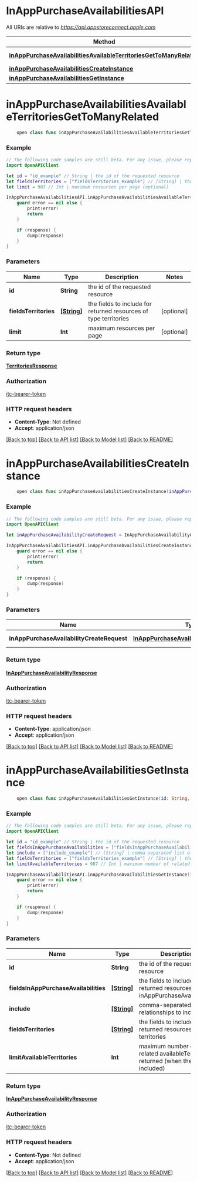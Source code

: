 # InAppPurchaseAvailabilitiesAPI

All URIs are relative to *https://api.appstoreconnect.apple.com*

Method | HTTP request | Description
------------- | ------------- | -------------
[**inAppPurchaseAvailabilitiesAvailableTerritoriesGetToManyRelated**](InAppPurchaseAvailabilitiesAPI.md#inapppurchaseavailabilitiesavailableterritoriesgettomanyrelated) | **GET** /v1/inAppPurchaseAvailabilities/{id}/availableTerritories | 
[**inAppPurchaseAvailabilitiesCreateInstance**](InAppPurchaseAvailabilitiesAPI.md#inapppurchaseavailabilitiescreateinstance) | **POST** /v1/inAppPurchaseAvailabilities | 
[**inAppPurchaseAvailabilitiesGetInstance**](InAppPurchaseAvailabilitiesAPI.md#inapppurchaseavailabilitiesgetinstance) | **GET** /v1/inAppPurchaseAvailabilities/{id} | 


# **inAppPurchaseAvailabilitiesAvailableTerritoriesGetToManyRelated**
```swift
    open class func inAppPurchaseAvailabilitiesAvailableTerritoriesGetToManyRelated(id: String, fieldsTerritories: [FieldsTerritories_inAppPurchaseAvailabilitiesAvailableTerritoriesGetToManyRelated]? = nil, limit: Int? = nil, completion: @escaping (_ data: TerritoriesResponse?, _ error: Error?) -> Void)
```



### Example
```swift
// The following code samples are still beta. For any issue, please report via http://github.com/OpenAPITools/openapi-generator/issues/new
import OpenAPIClient

let id = "id_example" // String | the id of the requested resource
let fieldsTerritories = ["fieldsTerritories_example"] // [String] | the fields to include for returned resources of type territories (optional)
let limit = 987 // Int | maximum resources per page (optional)

InAppPurchaseAvailabilitiesAPI.inAppPurchaseAvailabilitiesAvailableTerritoriesGetToManyRelated(id: id, fieldsTerritories: fieldsTerritories, limit: limit) { (response, error) in
    guard error == nil else {
        print(error)
        return
    }

    if (response) {
        dump(response)
    }
}
```

### Parameters

Name | Type | Description  | Notes
------------- | ------------- | ------------- | -------------
 **id** | **String** | the id of the requested resource | 
 **fieldsTerritories** | [**[String]**](String.md) | the fields to include for returned resources of type territories | [optional] 
 **limit** | **Int** | maximum resources per page | [optional] 

### Return type

[**TerritoriesResponse**](TerritoriesResponse.md)

### Authorization

[itc-bearer-token](../README.md#itc-bearer-token)

### HTTP request headers

 - **Content-Type**: Not defined
 - **Accept**: application/json

[[Back to top]](#) [[Back to API list]](../README.md#documentation-for-api-endpoints) [[Back to Model list]](../README.md#documentation-for-models) [[Back to README]](../README.md)

# **inAppPurchaseAvailabilitiesCreateInstance**
```swift
    open class func inAppPurchaseAvailabilitiesCreateInstance(inAppPurchaseAvailabilityCreateRequest: InAppPurchaseAvailabilityCreateRequest, completion: @escaping (_ data: InAppPurchaseAvailabilityResponse?, _ error: Error?) -> Void)
```



### Example
```swift
// The following code samples are still beta. For any issue, please report via http://github.com/OpenAPITools/openapi-generator/issues/new
import OpenAPIClient

let inAppPurchaseAvailabilityCreateRequest = InAppPurchaseAvailabilityCreateRequest(data: InAppPurchaseAvailabilityCreateRequest_data(type: "type_example", attributes: AppAvailabilityV2CreateRequest_data_attributes(availableInNewTerritories: false), relationships: InAppPurchaseAvailabilityCreateRequest_data_relationships(inAppPurchase: InAppPurchaseAppStoreReviewScreenshotCreateRequest_data_relationships_inAppPurchaseV2(data: App_relationships_inAppPurchases_data_inner(type: "type_example", id: "id_example")), availableTerritories: AppAvailabilityCreateRequest_data_relationships_availableTerritories(data: [AppAvailability_relationships_availableTerritories_data_inner(type: "type_example", id: "id_example")])))) // InAppPurchaseAvailabilityCreateRequest | InAppPurchaseAvailability representation

InAppPurchaseAvailabilitiesAPI.inAppPurchaseAvailabilitiesCreateInstance(inAppPurchaseAvailabilityCreateRequest: inAppPurchaseAvailabilityCreateRequest) { (response, error) in
    guard error == nil else {
        print(error)
        return
    }

    if (response) {
        dump(response)
    }
}
```

### Parameters

Name | Type | Description  | Notes
------------- | ------------- | ------------- | -------------
 **inAppPurchaseAvailabilityCreateRequest** | [**InAppPurchaseAvailabilityCreateRequest**](InAppPurchaseAvailabilityCreateRequest.md) | InAppPurchaseAvailability representation | 

### Return type

[**InAppPurchaseAvailabilityResponse**](InAppPurchaseAvailabilityResponse.md)

### Authorization

[itc-bearer-token](../README.md#itc-bearer-token)

### HTTP request headers

 - **Content-Type**: application/json
 - **Accept**: application/json

[[Back to top]](#) [[Back to API list]](../README.md#documentation-for-api-endpoints) [[Back to Model list]](../README.md#documentation-for-models) [[Back to README]](../README.md)

# **inAppPurchaseAvailabilitiesGetInstance**
```swift
    open class func inAppPurchaseAvailabilitiesGetInstance(id: String, fieldsInAppPurchaseAvailabilities: [FieldsInAppPurchaseAvailabilities_inAppPurchaseAvailabilitiesGetInstance]? = nil, include: [Include_inAppPurchaseAvailabilitiesGetInstance]? = nil, fieldsTerritories: [FieldsTerritories_inAppPurchaseAvailabilitiesGetInstance]? = nil, limitAvailableTerritories: Int? = nil, completion: @escaping (_ data: InAppPurchaseAvailabilityResponse?, _ error: Error?) -> Void)
```



### Example
```swift
// The following code samples are still beta. For any issue, please report via http://github.com/OpenAPITools/openapi-generator/issues/new
import OpenAPIClient

let id = "id_example" // String | the id of the requested resource
let fieldsInAppPurchaseAvailabilities = ["fieldsInAppPurchaseAvailabilities_example"] // [String] | the fields to include for returned resources of type inAppPurchaseAvailabilities (optional)
let include = ["include_example"] // [String] | comma-separated list of relationships to include (optional)
let fieldsTerritories = ["fieldsTerritories_example"] // [String] | the fields to include for returned resources of type territories (optional)
let limitAvailableTerritories = 987 // Int | maximum number of related availableTerritories returned (when they are included) (optional)

InAppPurchaseAvailabilitiesAPI.inAppPurchaseAvailabilitiesGetInstance(id: id, fieldsInAppPurchaseAvailabilities: fieldsInAppPurchaseAvailabilities, include: include, fieldsTerritories: fieldsTerritories, limitAvailableTerritories: limitAvailableTerritories) { (response, error) in
    guard error == nil else {
        print(error)
        return
    }

    if (response) {
        dump(response)
    }
}
```

### Parameters

Name | Type | Description  | Notes
------------- | ------------- | ------------- | -------------
 **id** | **String** | the id of the requested resource | 
 **fieldsInAppPurchaseAvailabilities** | [**[String]**](String.md) | the fields to include for returned resources of type inAppPurchaseAvailabilities | [optional] 
 **include** | [**[String]**](String.md) | comma-separated list of relationships to include | [optional] 
 **fieldsTerritories** | [**[String]**](String.md) | the fields to include for returned resources of type territories | [optional] 
 **limitAvailableTerritories** | **Int** | maximum number of related availableTerritories returned (when they are included) | [optional] 

### Return type

[**InAppPurchaseAvailabilityResponse**](InAppPurchaseAvailabilityResponse.md)

### Authorization

[itc-bearer-token](../README.md#itc-bearer-token)

### HTTP request headers

 - **Content-Type**: Not defined
 - **Accept**: application/json

[[Back to top]](#) [[Back to API list]](../README.md#documentation-for-api-endpoints) [[Back to Model list]](../README.md#documentation-for-models) [[Back to README]](../README.md)


